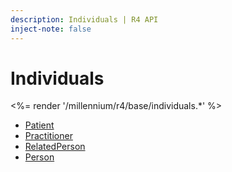 ```yaml
---
description: Individuals | R4 API
inject-note: false
---
```


# Individuals

<%= render '/millennium/r4/base/individuals.*' %>

* [Patient](/millennium/r4/base/individuals/patient)
* [Practitioner](/millennium/r4/base/individuals/practitioner)
* [RelatedPerson](/millennium/r4/base/individuals/related-person)
* [Person](/millennium/r4/base/individuals/person)
